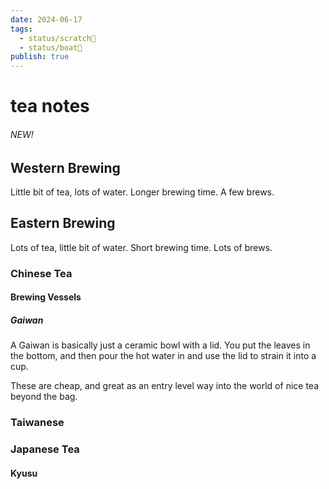 ```yaml
---
date: 2024-06-17
tags:
  - status/scratch📝
  - status/boat🚤
publish: true
---
```

# tea notes

###### NEW!
## Western Brewing

Little bit of tea, lots of water. Longer brewing time. A few brews.


## Eastern Brewing

Lots of tea, little bit of water. Short brewing time. Lots of brews.

### Chinese Tea

#### Brewing Vessels

##### Gaiwan
A Gaiwan is basically just a ceramic bowl with a lid.
You put the leaves in the bottom, and then pour the hot water in and use the lid to strain it into a cup.

These are cheap, and great as an entry level way into the world of nice tea beyond the bag.



### Taiwanese


### Japanese Tea




#### Kyusu
